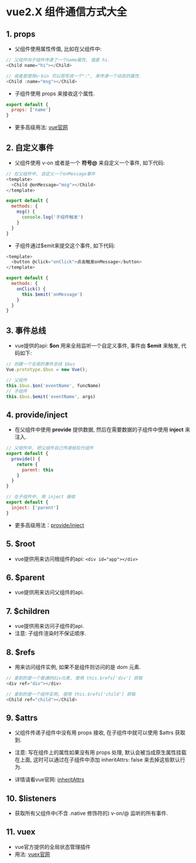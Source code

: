 # vue2.X 组件通信方式大全

## 1. props

- 父组件使用属性传值, 比如在父组件中:
  
```javascript
// 父组件向子组件传递了一个name属性, 值是 hi.
<Child name="hi"></Child>

// 或者是使用v-bin 可以简写成一个":", 来传递一个动态的属性.
<Child :name="msg"></Child>
```

- 子组件使用 props 来接收这个属性.

```javascript
export default {
  props: ['name']
}
```

- 更多高级用法: [vue官网](https://cn.vuejs.org/v2/guide/components-props.html#Prop-%E9%AA%8C%E8%AF%81)

## 2. 自定义事件

- 父组件使用 v-on 或者是一个 **符号@** 来自定义一个事件, 如下代码:

```javascript
// 在父组件中, 自定义一个onMessage事件
<template>
  <Child @onMessage="msg"></Child>
</template>

export default {
  methods: {
    msg() {
      console.log('子组件触发')
    }
  }
}
```

- 子组件通过$emit来提交这个事件, 如下代码:

```javascript
<template>
  <button @click="onClick">点击触发onMessage</button>
</template>

export default {
  methods: {
    onClick() {
      this.$emit('onMessage')
    }
  }
}
```

## 3. 事件总线

- vue提供的api: **\$on** 用来全局监听一个自定义事件, 事件由 **\$emit** 来触发, 代码如下:
  
```javascript
// 创建一个全局的事件总线 $bus
Vue.prototype.$bus = new Vue();

// 父组件
this.$bus.$on('eventName', funcName)
// 子组件
this.$bus.$emit('eventName', args)
```

## 4. provide/inject

- 在父组件中使用 **provide** 提供数据, 然后在需要数据的子组件中使用 **inject** 来注入.

```javascript
// 父组件中, 把父组件自己传递给后代组件
export default {
  provide() {
    return {
      parent: this
    }
  }
}

// 在子组件中, 用 inject 接收
export default {
  inject: ['parent']
}
```

- 更多高级用法：[provide/inject](https://cn.vuejs.org/v2/api/#provide-inject)

## 5. $root

- vue提供用来访问根组件的api: `<div id="app"></div>`

## 6. $parent

- vue提供用来访问父组件的api.

## 7. $children

- vue提供用来访问子组件的api.
- 注意: 子组件渲染时不保证顺序.

## 8. $refs

- 用来访问组件实例, 如果不是组件则访问的是 dom 元素.

```javascript
// 拿到的是一个普通的div元素, 使用 this.$refs['div'] 获取
<div ref="div"></div>

// 拿到的是一个组件实例, 使用 this.$refs['child'] 获取
<Child ref="child"></Child>
```

## 9. $attrs

- 父组件传递子组件中没有用 props 接收, 在子组件中就可以使用 $attrs 获取到.
- 注意: 写在组件上的属性如果没有用 props 处理, 默认会被当成原生属性挂载在上面, 这时可以通过在子组件中添加 inheritAttrs: false 来去掉这些默认行为.

- 详情请看vue官网: [inheritAttrs](https://cn.vuejs.org/v2/api/#inheritAttrs)

## 10. $listeners

- 获取所有父组件中(不含 .native 修饰符的) v-on/@ 监听的所有事件.

## 11. vuex

- vue官方提供的全局状态管理插件
- 用法: [vuex官网](https://vuex.vuejs.org/zh/)
